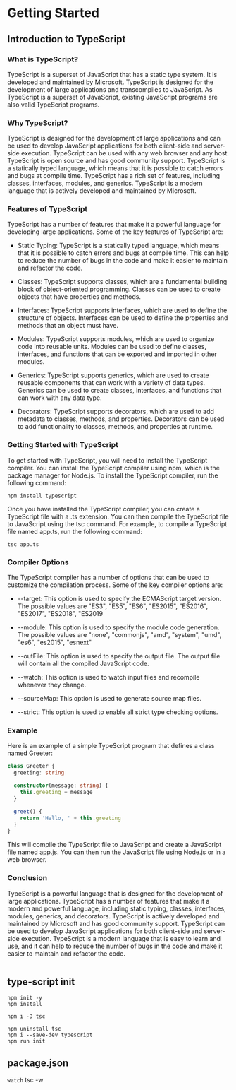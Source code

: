 # Getting Started

## Introduction to TypeScript

### What is TypeScript?

TypeScript is a superset of JavaScript that has a static type system. It is developed and maintained by Microsoft. TypeScript is designed for the development of large applications and transcompiles to JavaScript. As TypeScript is a superset of JavaScript, existing JavaScript programs are also valid TypeScript programs.

### Why TypeScript?

TypeScript is designed for the development of large applications and can be used to develop JavaScript applications for both client-side and server-side execution. TypeScript can be used with any web browser and any host. TypeScript is open source and has good community support. TypeScript is a statically typed language, which means that it is possible to catch errors and bugs at compile time. TypeScript has a rich set of features, including classes, interfaces, modules, and generics. TypeScript is a modern language that is actively developed and maintained by Microsoft.

### Features of TypeScript

TypeScript has a number of features that make it a powerful language for developing large applications. Some of the key features of TypeScript are:

- Static Typing: TypeScript is a statically typed language, which means that it is possible to catch errors and bugs at compile time. This can help to reduce the number of bugs in the code and make it easier to maintain and refactor the code.

- Classes: TypeScript supports classes, which are a fundamental building block of object-oriented programming. Classes can be used to create objects that have properties and methods.

- Interfaces: TypeScript supports interfaces, which are used to define the structure of objects. Interfaces can be used to define the properties and methods that an object must have.

- Modules: TypeScript supports modules, which are used to organize code into reusable units. Modules can be used to define classes, interfaces, and functions that can be exported and imported in other modules.

- Generics: TypeScript supports generics, which are used to create reusable components that can work with a variety of data types. Generics can be used to create classes, interfaces, and functions that can work with any data type.

- Decorators: TypeScript supports decorators, which are used to add metadata to classes, methods, and properties. Decorators can be used to add functionality to classes, methods, and properties at runtime.

### Getting Started with TypeScript

To get started with TypeScript, you will need to install the TypeScript compiler. You can install the TypeScript compiler using npm, which is the package manager for Node.js. To install the TypeScript compiler, run the following command:

```
npm install typescript
```

Once you have installed the TypeScript compiler, you can create a TypeScript file with a .ts extension. You can then compile the TypeScript file to JavaScript using the tsc command. For example, to compile a TypeScript file named app.ts, run the following command:

```
tsc app.ts
```

### Compiler Options

The TypeScript compiler has a number of options that can be used to customize the compilation process. Some of the key compiler options are:

- --target: This option is used to specify the ECMAScript target version. The possible values are "ES3", "ES5", "ES6", "ES2015", "ES2016", "ES2017", "ES2018", "ES2019

- --module: This option is used to specify the module code generation. The possible values are "none", "commonjs", "amd", "system", "umd", "es6", "es2015", "esnext"

- --outFile: This option is used to specify the output file. The output file will contain all the compiled JavaScript code.

- --watch: This option is used to watch input files and recompile whenever they change.

- --sourceMap: This option is used to generate source map files.

- --strict: This option is used to enable all strict type checking options.

### Example

Here is an example of a simple TypeScript program that defines a class named Greeter:

```typescript
class Greeter {
  greeting: string

  constructor(message: string) {
    this.greeting = message
  }

  greet() {
    return 'Hello, ' + this.greeting
  }
}
```

This will compile the TypeScript file to JavaScript and create a JavaScript file named app.js. You can then run the JavaScript file using Node.js or in a web browser.

### Conclusion

TypeScript is a powerful language that is designed for the development of large applications. TypeScript has a number of features that make it a modern and powerful language, including static typing, classes, interfaces, modules, generics, and decorators. TypeScript is actively developed and maintained by Microsoft and has good community support. TypeScript can be used to develop JavaScript applications for both client-side and server-side execution. TypeScript is a modern language that is easy to learn and use, and it can help to reduce the number of bugs in the code and make it easier to maintain and refactor the code.

```

```

## type-script init

    npm init -y
    npm install

    npm i -D tsc 

    npm uninstall tsc
    npm i --save-dev typescript
    npm run init

## package.json

 ```watch``` 
    tsc -w
